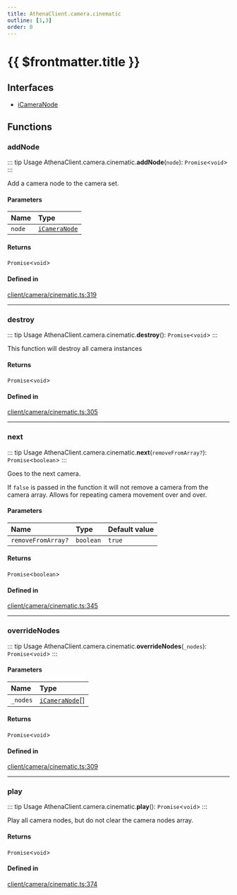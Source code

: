 ```yaml
---
title: AthenaClient.camera.cinematic
outline: [1,3]
order: 0
---
```


# {{ $frontmatter.title }}


## Interfaces

- [iCameraNode](../interfaces/client_camera_cinematic_iCameraNode.md)

## Functions

### addNode

::: tip Usage
AthenaClient.camera.cinematic.**addNode**(`node`): `Promise`<`void`\>
:::

Add a camera node to the camera set.

#### Parameters

| Name | Type |
| :------ | :------ |
| `node` | [`iCameraNode`](../interfaces/client_camera_cinematic_iCameraNode.md) |

#### Returns

`Promise`<`void`\>

#### Defined in

[client/camera/cinematic.ts:319](https://github.com/Stuyk/altv-athena/blob/76e36de/src/core/client/camera/cinematic.ts#L319)

___

### destroy

::: tip Usage
AthenaClient.camera.cinematic.**destroy**(): `Promise`<`void`\>
:::

This function will destroy all camera instances

#### Returns

`Promise`<`void`\>

#### Defined in

[client/camera/cinematic.ts:305](https://github.com/Stuyk/altv-athena/blob/76e36de/src/core/client/camera/cinematic.ts#L305)

___

### next

::: tip Usage
AthenaClient.camera.cinematic.**next**(`removeFromArray?`): `Promise`<`boolean`\>
:::

Goes to the next camera.

If `false` is passed in the function it will not remove a camera
from the camera array. Allows for repeating camera movement over and over.

#### Parameters

| Name | Type | Default value |
| :------ | :------ | :------ |
| `removeFromArray?` | `boolean` | `true` |

#### Returns

`Promise`<`boolean`\>

#### Defined in

[client/camera/cinematic.ts:345](https://github.com/Stuyk/altv-athena/blob/76e36de/src/core/client/camera/cinematic.ts#L345)

___

### overrideNodes

::: tip Usage
AthenaClient.camera.cinematic.**overrideNodes**(`_nodes`): `Promise`<`void`\>
:::

#### Parameters

| Name | Type |
| :------ | :------ |
| `_nodes` | [`iCameraNode`](../interfaces/client_camera_cinematic_iCameraNode.md)[] |

#### Returns

`Promise`<`void`\>

#### Defined in

[client/camera/cinematic.ts:309](https://github.com/Stuyk/altv-athena/blob/76e36de/src/core/client/camera/cinematic.ts#L309)

___

### play

::: tip Usage
AthenaClient.camera.cinematic.**play**(): `Promise`<`void`\>
:::

Play all camera nodes, but do not clear the camera nodes array.

#### Returns

`Promise`<`void`\>

#### Defined in

[client/camera/cinematic.ts:374](https://github.com/Stuyk/altv-athena/blob/76e36de/src/core/client/camera/cinematic.ts#L374)
